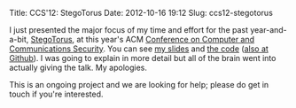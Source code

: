 Title: CCS'12: StegoTorus
Date: 2012-10-16 19:12
Slug: ccs12-stegotorus

I just presented the major focus of my time and effort for the past
year-and-a-bit, [StegoTorus](https://hacks.owlfolio.org/pubs/2012-stegotorus.pdf), at this
year's ACM
[Conference on Computer and Communications Security](http://www.sigsac.org/ccs/CCS2012/).
You can see [my slides](https://hacks.owlfolio.org/pubs/2012-stegotorus-talk/) and
[the code](https://gitweb.torproject.org/stegotorus.git)
([also at Github](https://github.com/TheTorProject/stegotorus)). I was
going to explain in more detail but all of the brain went into
actually giving the talk. My apologies.

This is an ongoing project and we are looking for help; please do get in
touch if you're interested.
